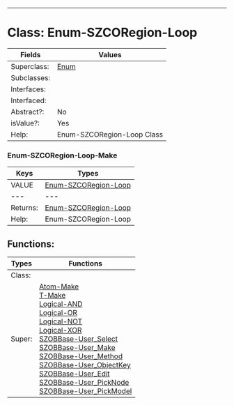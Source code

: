 ---------

# Class:	Enum-SZCORegion-Loop

| Fields | Values |
| --------- | --------- |
| Superclass: | [Enum](Enum.html) |
| Subclasses: |  |
| Interfaces: |  |
| Interfaced: |  |
| Abstract?: | No |
| isValue?: | Yes |
| Help: | Enum-SZCORegion-Loop Class |

### Enum-SZCORegion-Loop-Make

| Keys | Types |
| --------- | --------- |
| VALUE | [Enum-SZCORegion-Loop](Enum-SZCORegion-Loop.html) |
| **---** | **---** |
| Returns: | [Enum-SZCORegion-Loop](Enum-SZCORegion-Loop.html) |
| Help: | Enum-SZCORegion-Loop |


## Functions:

| Types | Functions |
| --------- | --------- |
| Class: |  |
| Super: | [Atom-Make](Atom.html) <br> [T-Make](T.html) <br> [Logical-AND](Logical.html) <br> [Logical-OR](Logical.html) <br> [Logical-NOT](Logical.html) <br> [Logical-XOR](Logical.html) <br> [SZOBBase-User_Select](SZOBBase.html) <br> [SZOBBase-User_Make](SZOBBase.html) <br> [SZOBBase-User_Method](SZOBBase.html) <br> [SZOBBase-User_ObjectKey](SZOBBase.html) <br> [SZOBBase-User_Edit](SZOBBase.html) <br> [SZOBBase-User_PickNode](SZOBBase.html) <br> [SZOBBase-User_PickModel](SZOBBase.html) |


